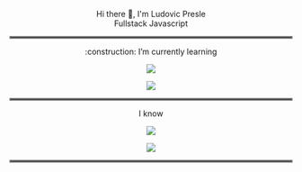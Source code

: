 <p align="center">
    Hi there 👋, I'm Ludovic Presle
    <br>
    Fullstack Javascript
</p>
<hr style="border:2px solid gray">

<p align="center">
:construction: I’m currently learning
    </p>
<p align="center">
  <img src="https://user-images.githubusercontent.com/102413282/179758713-f40c6d38-17e8-442d-b58d-bbbf32270268.png">
</p>

<p align="center">
 
</p>
<p align="center">
  <img src="https://user-images.githubusercontent.com/102413282/179820759-b707a60f-fb88-4849-a7be-0cd4db17facd.png">
</p>
<hr style="border:2px solid gray">
<p align="center">
I know
</p>
<p align="center">
  <img src="https://user-images.githubusercontent.com/102413282/179761195-c146babd-f55c-4955-9370-5dc66687e284.png">
</p>

<p align="center">
<img src="https://user-images.githubusercontent.com/102413282/179765533-db4b496b-17d5-496d-90b5-a5b7c8286044.png">
</p>

<hr style="border:2px solid gray">
